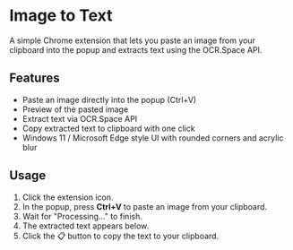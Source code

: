 # Image to Text

A simple Chrome extension that lets you paste an image from your clipboard into the popup and extracts text using the OCR.Space API.

## Features

- Paste an image directly into the popup (Ctrl+V)
- Preview of the pasted image
- Extract text via OCR.Space API
- Copy extracted text to clipboard with one click
- Windows 11 / Microsoft Edge style UI with rounded corners and acrylic blur
## Usage

1. Click the extension icon.
2. In the popup, press **Ctrl+V** to paste an image from your clipboard.
3. Wait for "Processing…" to finish.
4. The extracted text appears below.
5. Click the 📋 button to copy the text to your clipboard.
